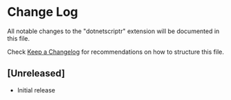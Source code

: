 # Change Log

All notable changes to the "dotnetscriptr" extension will be documented in this file.

Check [Keep a Changelog](http://keepachangelog.com/) for recommendations on how to structure this file.

## [Unreleased]

- Initial release